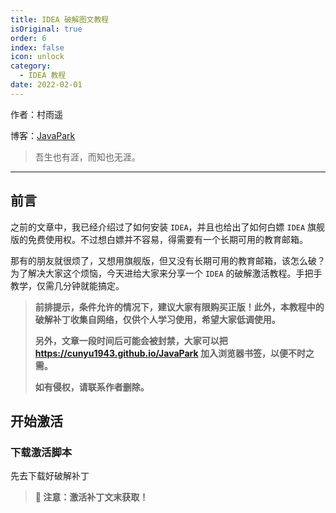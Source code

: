 ```yaml
---
title: IDEA 破解图文教程
isOriginal: true
order: 6
index: false
icon: unlock
category:
  - IDEA 教程
date: 2022-02-01
---
```


作者：村雨遥

博客：[JavaPark](https://cunyu1943.github.io/JavaPark)

>   吾生也有涯，而知也无涯。

---

## 前言

之前的文章中，我已经介绍过了如何安装 `IDEA`，并且也给出了如何白嫖 `IDEA` 旗舰版的免费使用权。不过想白嫖并不容易，得需要有一个长期可用的教育邮箱。

那有的朋友就很烦了，又想用旗舰版，但又没有长期可用的教育邮箱，该怎么破？为了解决大家这个烦恼，今天进给大家来分享一个  `IDEA` 的破解激活教程。手把手教学，仅需几分钟就能搞定。

>   **前排提示，条件允许的情况下，建议大家有限购买正版！此外，本教程中的破解补丁收集自网络，仅供个人学习使用，希望大家低调使用。**
>
>   **另外，文章一段时间后可能会被封禁，大家可以把 https://cunyu1943.github.io/JavaPark 加入浏览器书签，以便不时之需。**
>
>   **如有侵权，请联系作者删除。**

##  开始激活

### 下载激活脚本

先去下载好破解补丁

>   **🏁 注意：激活补丁文末获取！**